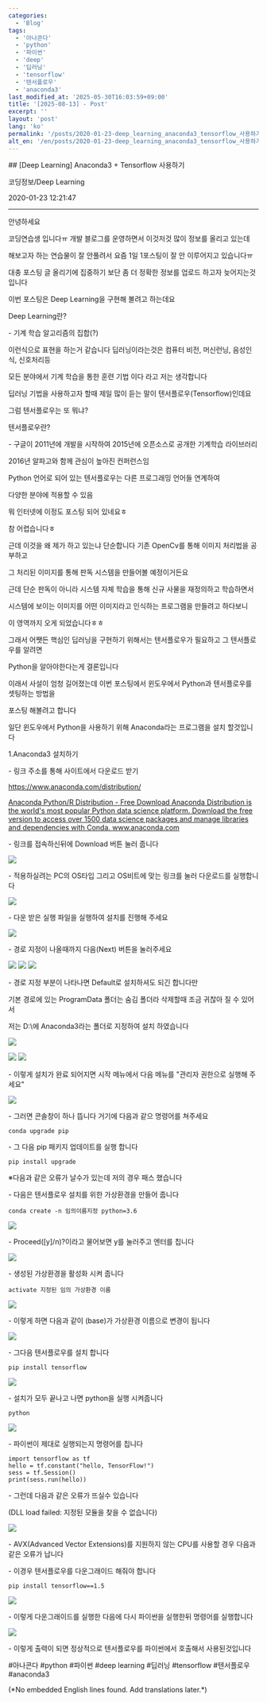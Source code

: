 ```yaml
---
categories:
  - 'Blog'
tags:
  - '아나콘다'
  - 'python'
  - '파이썬'
  - 'deep'
  - '딥러닝'
  - 'tensorflow'
  - '텐서플로우'
  - 'anaconda3'
last_modified_at: '2025-05-30T16:03:59+09:00'
title: '[2025-08-13] - Post'
excerpt: ''
layout: 'post'
lang: 'ko'
permalink: '/posts/2020-01-23-deep_learning_anaconda3_tensorflow_사용하기/'
alt_en: '/en/posts/2020-01-23-deep_learning_anaconda3_tensorflow_사용하기/'
---
```


<div class="lang-panel lang-ko" lang="ko">
## [Deep Learning] Anaconda3 + Tensorflow 사용하기

코딩정보/Deep Learning

2020-01-23 12:21:47

* * *

안녕하세요

코딩연습생 입니다ㅠ 개발 블로그를 운영하면서 이것저것 많이 정보를 올리고 있는데

해보고자 하는 연습물이 잘 안풀려서 요즘 1일 1포스팅이 잘 안 이루어지고 있습니다ㅠ

대충 포스팅 글 올리기에 집중하기 보단 좀 더 정확한 정보를 업로드 하고자 늦어지는것입니다

이번 포스팅은 Deep Learning을 구현해 볼려고 하는데요

Deep Learning란?

\- 기계 학습 알고리즘의 집합(?)

이런식으로 표현을 하는거 같습니다 딥러닝이라는것은 컴퓨터 비전, 머신런닝, 음성인식, 신호처리등

모든 분야에서 기계 학습을 통한 훈련 기법 이다 라고 저는 생각합니다

딥러닝 기법을 사용하고자 할때 제일 많이 듣는 말이 텐서플로우(Tensorflow)인데요

그럼 텐서플로우는 또 뭐냐?

텐서플로우란?

\- 구글이 2011년에 개발을 시작하여 2015년에 오픈소스로 공개한 기계학습 라이브러리

2016년 알파고와 함께 관심이 높아진 컨퍼런스임

Python 언어로 되어 있는 텐서플로우는 다른 프로그래밍 언어들 연계하여

다양한 분야에 적용할 수 있음

뭐 인터넷에 이정도 포스팅 되어 있네요ㅎ

참 어렵습니다ㅎ

근데 이것을 왜 제가 하고 있는냐 단순합니다 기존 OpenCv를 통해 이미지 처리법을 공부하고

그 처리된 이미지를 통해 판독 시스템을 만들어볼 예정이거든요

근데 단순 판독이 아니라 시스템 자체 학습을 통해 신규 사물을 재정의하고 학습하면서

시스템에 보이는 이미지를 어떤 이미지라고 인식하는 프로그램을 만들려고 하다보니

이 영역까지 오게 되었습니다ㅎㅎ

그래서 어쨋든 핵심인 딥러닝을 구현하기 위해서는 텐서플로우가 필요하고 그 텐서플로우를 알려면

Python을 알아야한다는게 결론입니다

이래서 사설이 엄청 길어졌는데 이번 포스팅에서 윈도우에서 Python과 텐서플로우를 셋팅하는 방법을

포스팅 해볼려고 합니다

일단 윈도우에서 Python을 사용하기 위해 Anaconda라는 프로그램을 설치 할것입니다

1.Anaconda3 설치하기

\- 링크 주소를 통해 사이트에서 다운로드 받기

<https://www.anaconda.com/distribution/>

[ Anaconda Python/R Distribution - Free Download Anaconda Distribution is the
world's most popular Python data science platform. Download the free version
to access over 1500 data science packages and manage libraries and
dependencies with Conda. www.anaconda.com
](https://www.anaconda.com/distribution/)

\- 링크를 접속하신뒤에 Download 버튼 눌러 줍니다

![](/assets/images/deep_learning_anaconda3_tensorflow_사용하기/img.png)

\- 적용하실려는 PC의 OS타입 그리고 OS비트에 맞는 링크를 눌러 다운로드를 실행합니다

![](/assets/images/deep_learning_anaconda3_tensorflow_사용하기/img_1.png)

\- 다운 받은 실행 파일을 실행하여 설치를 진행해 주세요

![](/assets/images/deep_learning_anaconda3_tensorflow_사용하기/img_2.png)

\- 경로 지정이 나올때까지 다음(Next) 버튼을 눌러주세요

![](/assets/images/deep_learning_anaconda3_tensorflow_사용하기/img_3.png)
![](/assets/images/deep_learning_anaconda3_tensorflow_사용하기/img_4.png)
![](/assets/images/deep_learning_anaconda3_tensorflow_사용하기/img_5.png)

\- 경로 지정 부분이 나타나면 Default로 설치하셔도 되긴 합니다만

기본 경로에 있는 ProgramData 폴더는 숨김 폴더라 삭제할때 조금 귀찮아 질 수 있어서

저는 D:\에 Anaconda3라는 폴더로 지정하여 설치 하였습니다

![](/assets/images/deep_learning_anaconda3_tensorflow_사용하기/img_6.png)

![](/assets/images/deep_learning_anaconda3_tensorflow_사용하기/img_7.png)
![](/assets/images/deep_learning_anaconda3_tensorflow_사용하기/img_8.png)

\- 이렇게 설치가 완료 되어지면 시작 메뉴에서 다음 메뉴를 "관리자 권한으로 실행해 주세요"

![](/assets/images/deep_learning_anaconda3_tensorflow_사용하기/img_9.png)

\- 그러면 콘솔창이 하나 뜹니다 거기에 다음과 같으 명령어를 쳐주세요

    
    
    conda upgrade pip

\- 그 다음 pip 패키지 업데이트를 실행 합니다

    
    
    pip install upgrade

※다음과 같은 오류가 날수가 있는데 저의 경우 패스 했습니다

\- 다음은 텐서플로우 설치를 위한 가상환경을 만들어 줍니다

    
    
    conda create -n 임의이름지정 python=3.6

![](/assets/images/deep_learning_anaconda3_tensorflow_사용하기/img_10.png)

\- Proceed([y]/n)?이라고 물어보면 y를 눌러주고 엔터를 칩니다

![](/assets/images/deep_learning_anaconda3_tensorflow_사용하기/img_11.png)

\- 생성된 가상환경을 활성화 시켜 줍니다

    
    
    activate 지정된 임의 가상환경 이름

![](/assets/images/deep_learning_anaconda3_tensorflow_사용하기/img_12.png)

\- 이렇게 하면 다음과 같이 (base)가 가상환경 이름으로 변경이 됩니다

![](/assets/images/deep_learning_anaconda3_tensorflow_사용하기/img_13.png)

\- 그다음 텐서플로우를 설치 합니다

    
    
    pip install tensorflow

![](/assets/images/deep_learning_anaconda3_tensorflow_사용하기/img_14.png)

\- 설치가 모두 끝나고 나면 python을 실행 시켜줍니다

    
    
    python

![](/assets/images/deep_learning_anaconda3_tensorflow_사용하기/img_15.png)

\- 파이썬이 제대로 실행되는지 명령어를 칩니다

    
    
    import tensorflow as tf
    hello = tf.constant("hello, TensorFlow!")
    sess = tf.Session()
    print(sess.run(hello))

\- 그런데 다음과 같은 오류가 뜨실수 있습니다

(DLL load failed: 지정된 모듈을 찾을 수 없습니다)

![](/assets/images/deep_learning_anaconda3_tensorflow_사용하기/img_16.png)

\- AVX(Advanced Vector Extensions)를 지원하지 않는 CPU를 사용할 경우 다음과 같은 오류가 납니다

\- 이경우 텐서플로우를 다운그래이드 해줘야 합니다

    
    
    pip install tensorflow==1.5

![](/assets/images/deep_learning_anaconda3_tensorflow_사용하기/img_17.png)

\- 이렇게 다운그래이드를 실행한 다음에 다시 파이썬을 실행한뒤 명령어를 실행합니다

![](/assets/images/deep_learning_anaconda3_tensorflow_사용하기/img_18.png)

\- 이렇게 출력이 되면 정상적으로 텐서플로우를 파이썬에서 호출해서 사용된것입니다

  

#아나콘다 #python #파이썬 #deep learning #딥러닝 #tensorflow #텐서플로우 #anaconda3


</div>
<div class="lang-panel lang-en" lang="en">
(*No embedded English lines found. Add translations later.*)

</div>
